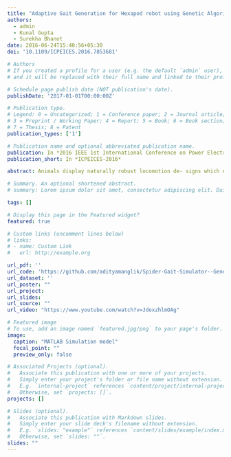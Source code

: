 ```yaml
---
title: "Adaptive Gait Generation for Hexapod robot using Genetic Algorithm"
authors: 
  - admin
  - Kunal Gupta
  - Surekha Bhanot
date: 2016-06-24T15:40:56+05:30
doi: '10.1109/ICPEICES.2016.7853681'

# Authors
# If you created a profile for a user (e.g. the default `admin` user), write the username (folder name) here
# and it will be replaced with their full name and linked to their profile.

# Schedule page publish date (NOT publication's date).
publishDate: '2017-01-01T00:00:00Z'

# Publication type.
# Legend: 0 = Uncategorized; 1 = Conference paper; 2 = Journal article;
# 3 = Preprint / Working Paper; 4 = Report; 5 = Book; 6 = Book section;
# 7 = Thesis; 8 = Patent
publication_types: ['1']

# Publication name and optional abbreviated publication name.
publication: In *2016 IEEE 1st International Conference on Power Electronics, Intelligent Control and Energy Systems (ICPEICES)*
publication_short: In *ICPEICES-2016*

abstract: Animals display naturally robust locomotion de- signs which enable them to move on rugged terrains and even  adapt to injuries. Most of the robots do not possess such robustness and are rendered useless if they get structurally damaged. In this paper, it is shown that such adapting ability can be introduced in robot’s locomotion, if damaged, by evolving optimal gaits through genetic algorithm (GA). A hexapod robot simulation was used to test the gaits generated by GA. Simulation results have proven that the evolved gait enables a hexapod to move effectively with one leg damaged. This technique will increase the reliability and effectiveness of autonomous robots in areas hostile to humans.

# Summary. An optional shortened abstract.
# summary: Lorem ipsum dolor sit amet, consectetur adipiscing elit. Duis posuere tellus ac convallis placerat. Proin tincidunt magna sed ex sollicitudin condimentum.

tags: []

# Display this page in the Featured widget?
featured: true

# Custom links (uncomment lines below)
# links:
# - name: Custom Link
#   url: http://example.org

url_pdf: ''
url_code: 'https://github.com/adityamanglik/Spider-Gait-Simulator--Genetic-Algorithm'
url_dataset: ''
url_poster: ""
url_project:
url_slides:
url_source: ""
url_video: "https://www.youtube.com/watch?v=JdoxzhlmOAg"

# Featured image
# To use, add an image named `featured.jpg/png` to your page's folder.
image:
  caption: "MATLAB Simulation model"
  focal_point: ""
  preview_only: false

# Associated Projects (optional).
#   Associate this publication with one or more of your projects.
#   Simply enter your project's folder or file name without extension.
#   E.g. `internal-project` references `content/project/internal-project/index.md`.
#   Otherwise, set `projects: []`.
projects: []

# Slides (optional).
#   Associate this publication with Markdown slides.
#   Simply enter your slide deck's filename without extension.
#   E.g. `slides: "example"` references `content/slides/example/index.md`.
#   Otherwise, set `slides: ""`.
slides: ""
---
```

<!-- 
{{% callout note %}}
Click the _Cite_ button above to demo the feature to enable visitors to import publication metadata into their reference management software.
{{% /callout %}}

{{% callout note %}}
Create your slides in Markdown - click the _Slides_ button to check out the example.
{{% /callout %}}

Supplementary notes can be added here, including [code, math, and images](https://wowchemy.com/docs/writing-markdown-latex/). -->
